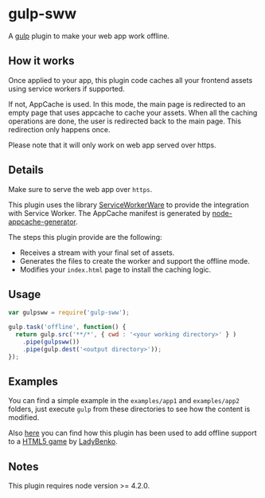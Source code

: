 gulp-sww
========

A [gulp](http://gulpjs.com/) plugin to make your web app work offline.

How it works
------------
Once applied to your app, this plugin code caches all your frontend assets using
service workers if supported.

If not, AppCache is used. In this mode, the main page is redirected to an empty
page that uses appcache to cache your assets. When all the caching operations
are done, the user is redirected back to the main page.
This redirection only happens once.

Please note that it will only work on web app served over https.

Details
-------
Make sure to serve the web app over `https`.

This plugin uses the library [ServiceWorkerWare](https://github.com/fxos-components/serviceworkerware) to provide the integration with Service Worker.
The AppCache manifest is generated by [node-appcache-generator](https://github.com/arcturus/node-appcache-generator).

The steps this plugin provide are the following:

+ Receives a stream with your final set of assets.
+ Generates the files to create the worker and support the offline mode.
+ Modifies your `index.html` page to install the caching logic.

Usage
-----
```javascript
var gulpsww = require('gulp-sww');

gulp.task('offline', function() {
  return gulp.src('**/*', { cwd : '<your working directory>' } )
    .pipe(gulpsww())
    .pipe(gulp.dest('<output directory>'));
});
```

Examples
--------
You can find a simple example in the `examples/app1` and  `examples/app2`
folders, just execute `gulp` from these directories to see how the content is
modified.

Also [here](https://github.com/arcturus/ldjam-32/commit/4de02e5325136c78adced58a833f742e89c2452f)
you can find how this plugin has been used to add offline support to a
[HTML5 game](https://github.com/belen-albeza/ldjam-32) by [LadyBenko](http://www.belenalbeza.com/).

Notes
-----
This plugin requires node version >= 4.2.0.
